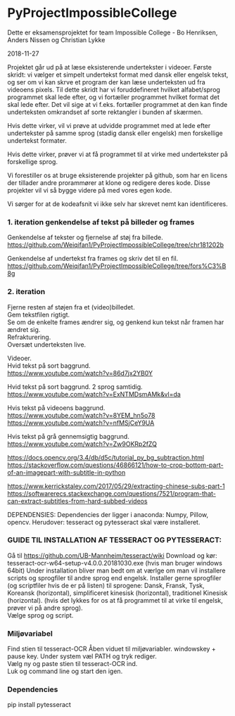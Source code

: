 # PyProjectImpossibleCollege
Dette er eksamensprojektet for team Impossible College - Bo Henriksen, Anders Nissen og Christian Lykke

2018-11-27

Projektet går ud på at læse eksisterende undertekster i videoer.
Første skridt: vi vælger et simpelt undertekst format med dansk eller engelsk tekst, og ser om vi kan skrve et program der kan læse underteksten ud fra videoens pixels.
Til dette skridt har vi foruddefineret hvilket alfabet/sprog programmet skal lede efter, og vi fortæller programmet hvilket format det skal lede efter. Det vil sige at vi f.eks. fortæller programmet at den kan finde underteksten omkrandset af sorte rektangler i bunden af skærmen.

Hvis dette virker, vil vi prøve at udvidde programmet med at lede efter undertekster på samme sprog (stadig dansk eller engelsk) men forskellige undertekst formater.

Hvis dette virker, prøver vi at få programmet til at virke med undertekster på forskellige sprog.

Vi forestiller os at bruge eksisterende projekter på github, som har en licens der tillader andre prorammører at klone og redigere deres kode. Disse projekter vil vi så bygge videre på med vores egen kode.

Vi sørger for at de kodeafsnit vi ikke selv har skrevet nemt kan identificeres.

### 1. iteration genkendelse af tekst på billeder og frames
Genkendelse af tekster og fjernelse af støj fra billede.  
https://github.com/Weiqifan1/PyProjectImpossibleCollege/tree/chr181202b  

Genkendelse af undertekst fra frames og skriv det til en fil.  
https://github.com/Weiqifan1/PyProjectImpossibleCollege/tree/fors%C3%B8g  

### 2. iteration
Fjerne resten af støjen fra et (video)billedet.  
Gem tekstfilen rigtigt.  
Se om de enkelte frames ændrer sig, og genkend kun tekst når framen har ændret sig.  
Refrakturering.  
Oversæt underteksten live.  

Videoer.  
Hvid tekst på sort baggrund.  
https://www.youtube.com/watch?v=86d7jx2YB0Y  

Hvid tekst på sort baggrund. 2 sprog samtidig.  
https://www.youtube.com/watch?v=ExNTMDsmAMk&vl=da  

Hvis tekst på videoens baggrund.  
https://www.youtube.com/watch?v=8YEM_hn5o78  
https://www.youtube.com/watch?v=nfMSjCeY9UA  

Hvis tekst på grå gennemsigtig baggrund.  
https://www.youtube.com/watch?v=Zw9OKRp2fZQ  

https://docs.opencv.org/3.4/db/d5c/tutorial_py_bg_subtraction.html  
https://stackoverflow.com/questions/46866121/how-to-crop-bottom-part-of-an-imagepart-with-subtitle-in-python  

https://www.kerrickstaley.com/2017/05/29/extracting-chinese-subs-part-1  
https://softwarerecs.stackexchange.com/questions/7521/program-that-can-extract-subtitles-from-hard-subbed-videos  

DEPENDENSIES:
Dependencies der ligger i anaconda:
Numpy, Pillow, opencv.
Herudover: 
tesseract og pytesseract skal være installeret.

### GUIDE TIL INSTALLATION AF TESSERACT OG PYTESSERACT:
Gå til https://github.com/UB-Mannheim/tesseract/wiki
Download og kør: tesseract-ocr-w64-setup-v4.0.0.20181030.exe (hvis man bruger windows 64bit)
Under installation bliver man bedt om at værlge om man vil installere scripts og sprogfiler til andre sprog end engelsk.
Installer gerne sprogfiler (og scriptfiler hvis de er på listen) til sprogene:
Dansk, Fransk, Tysk, Koreansk (horizontal), simplificeret kinesisk (horizontal), traditionel Kinesisk (horizontal).
(hvis det lykkes for os at få programmet til at virke til engelsk, prøver vi på andre sprog).  
Vælge sprog og script.  

### Miljøvariabel
Find stien til tesseract-OCR
Åben viduet til miljøvariabler. windowskey + pause key.
Under system væl PATH og tryk rediger.  
Vælg ny og paste stien til tesseract-OCR ind.  
Luk og command line og start den igen.  

### Dependencies
pip install pytesseract   


